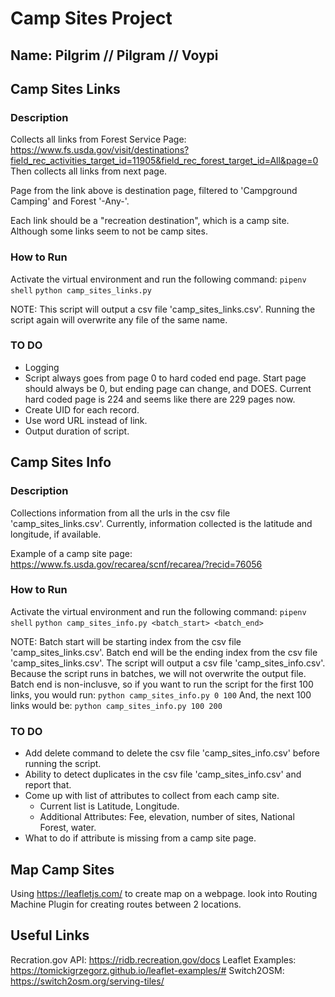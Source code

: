 # Camp Sites Project

## Name: Pilgrim // Pilgram // Voypi

## Camp Sites Links 

### Description
Collects all links from Forest Service Page:
https://www.fs.usda.gov/visit/destinations?field_rec_activities_target_id=11905&field_rec_forest_target_id=All&page=0
Then collects all links from next page.

Page from the link above is destination page, filtered to 'Campground Camping' and Forest '-Any-'.

Each link should be a "recreation destination", which is a camp site. Although some links seem to not be camp sites.


### How to Run
Activate the virtual environment and run the following command:
```pipenv shell```
```python camp_sites_links.py```

NOTE: This script will output a csv file 'camp_sites_links.csv'. Running the script again will overwrite any file of the same name.

### TO DO
- Logging
- Script always goes from page 0 to hard coded end page. Start page should always be 0, but ending page can change, and DOES. Current hard coded page is 224 and seems like there are 229 pages now.
- Create UID for each record.
- Use word URL instead of link.
- Output duration of script. 

## Camp Sites Info

### Description
Collections information from all the urls in the csv file 'camp_sites_links.csv'. Currently, information collected is the latitude and longitude, if available.

Example of a camp site page: https://www.fs.usda.gov/recarea/scnf/recarea/?recid=76056


### How to Run
Activate the virtual environment and run the following command:
```pipenv shell```
```python camp_sites_info.py <batch_start> <batch_end>```

NOTE: Batch start will be starting index from the csv file 'camp_sites_links.csv'.
Batch end will be the ending index from the csv file 'camp_sites_links.csv'.
The script will output a csv file 'camp_sites_info.csv'. Because the script runs in batches, we will not overwrite the output file. Batch end is non-inclusve, so if you want to run the script for the first 100 links, you would run:
```python camp_sites_info.py 0 100```
And, the next 100 links would be:
```python camp_sites_info.py 100 200```

### TO DO
- Add delete command to delete the csv file 'camp_sites_info.csv' before running the script.
- Ability to detect duplicates in the csv file 'camp_sites_info.csv' and report that.
- Come up with list of attributes to collect from each camp site.
    - Current list is Latitude, Longitude.
    - Additional Attributes: Fee, elevation, number of sites, National Forest, water.
- What to do if attribute is missing from a camp site page.


## Map Camp Sites

Using https://leafletjs.com/ to create map on a webpage.
look into Routing Machine Plugin for creating routes between 2 locations.


## Useful Links
Recration.gov API: https://ridb.recreation.gov/docs
Leaflet Examples: https://tomickigrzegorz.github.io/leaflet-examples/#
Switch2OSM: https://switch2osm.org/serving-tiles/
